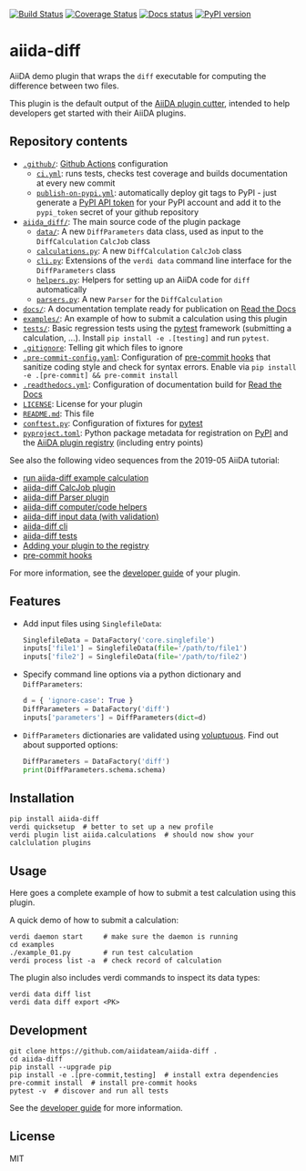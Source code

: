 [![Build Status][ci-badge]][ci-link]
[![Coverage Status][cov-badge]][cov-link]
[![Docs status][docs-badge]][docs-link]
[![PyPI version][pypi-badge]][pypi-link]

# aiida-diff

AiiDA demo plugin that wraps the `diff` executable for computing the difference between two files.

This plugin is the default output of the
[AiiDA plugin cutter](https://github.com/aiidateam/aiida-plugin-cutter),
intended to help developers get started with their AiiDA plugins.

## Repository contents

* [`.github/`](.github/): [Github Actions](https://github.com/features/actions) configuration
  * [`ci.yml`](.github/workflows/ci.yml): runs tests, checks test coverage and builds documentation at every new commit
  * [`publish-on-pypi.yml`](.github/workflows/publish-on-pypi.yml): automatically deploy git tags to PyPI - just generate a [PyPI API token](https://pypi.org/help/#apitoken) for your PyPI account and add it to the `pypi_token` secret of your github repository
* [`aiida_diff/`](aiida_diff/): The main source code of the plugin package
  * [`data/`](aiida_diff/data/): A new `DiffParameters` data class, used as input to the `DiffCalculation` `CalcJob` class
  * [`calculations.py`](aiida_diff/calculations.py): A new `DiffCalculation` `CalcJob` class
  * [`cli.py`](aiida_diff/cli.py): Extensions of the `verdi data` command line interface for the `DiffParameters` class
  * [`helpers.py`](aiida_diff/helpers.py): Helpers for setting up an AiiDA code for `diff` automatically
  * [`parsers.py`](aiida_diff/parsers.py): A new `Parser` for the `DiffCalculation`
* [`docs/`](docs/): A documentation template ready for publication on [Read the Docs](http://aiida-diff.readthedocs.io/en/latest/)
* [`examples/`](examples/): An example of how to submit a calculation using this plugin
* [`tests/`](tests/): Basic regression tests using the [pytest](https://docs.pytest.org/en/latest/) framework (submitting a calculation, ...). Install `pip install -e .[testing]` and run `pytest`.
* [`.gitignore`](.gitignore): Telling git which files to ignore
* [`.pre-commit-config.yaml`](.pre-commit-config.yaml): Configuration of [pre-commit hooks](https://pre-commit.com/) that sanitize coding style and check for syntax errors. Enable via `pip install -e .[pre-commit] && pre-commit install`
* [`.readthedocs.yml`](.readthedocs.yml): Configuration of documentation build for [Read the Docs](https://readthedocs.org/)
* [`LICENSE`](LICENSE): License for your plugin
* [`README.md`](README.md): This file
* [`conftest.py`](conftest.py): Configuration of fixtures for [pytest](https://docs.pytest.org/en/latest/)
* [`pyproject.toml`](setup.json): Python package metadata for registration on [PyPI](https://pypi.org/) and the [AiiDA plugin registry](https://aiidateam.github.io/aiida-registry/) (including entry points)

See also the following video sequences from the 2019-05 AiiDA tutorial:

 * [run aiida-diff example calculation](https://www.youtube.com/watch?v=2CxiuiA1uVs&t=403s)
 * [aiida-diff CalcJob plugin](https://www.youtube.com/watch?v=2CxiuiA1uVs&t=685s)
 * [aiida-diff Parser plugin](https://www.youtube.com/watch?v=2CxiuiA1uVs&t=936s)
 * [aiida-diff computer/code helpers](https://www.youtube.com/watch?v=2CxiuiA1uVs&t=1238s)
 * [aiida-diff input data (with validation)](https://www.youtube.com/watch?v=2CxiuiA1uVs&t=1353s)
 * [aiida-diff cli](https://www.youtube.com/watch?v=2CxiuiA1uVs&t=1621s)
 * [aiida-diff tests](https://www.youtube.com/watch?v=2CxiuiA1uVs&t=1931s)
 * [Adding your plugin to the registry](https://www.youtube.com/watch?v=760O2lDB-TM&t=112s)
 * [pre-commit hooks](https://www.youtube.com/watch?v=760O2lDB-TM&t=333s)

For more information, see the [developer guide](https://aiida-diff.readthedocs.io/en/latest/developer_guide) of your plugin.


## Features

 * Add input files using `SinglefileData`:
   ```python
   SinglefileData = DataFactory('core.singlefile')
   inputs['file1'] = SinglefileData(file='/path/to/file1')
   inputs['file2'] = SinglefileData(file='/path/to/file2')
   ```

 * Specify command line options via a python dictionary and `DiffParameters`:
   ```python
   d = { 'ignore-case': True }
   DiffParameters = DataFactory('diff')
   inputs['parameters'] = DiffParameters(dict=d)
   ```

 * `DiffParameters` dictionaries are validated using [voluptuous](https://github.com/alecthomas/voluptuous).
   Find out about supported options:
   ```python
   DiffParameters = DataFactory('diff')
   print(DiffParameters.schema.schema)
   ```

## Installation

```shell
pip install aiida-diff
verdi quicksetup  # better to set up a new profile
verdi plugin list aiida.calculations  # should now show your calclulation plugins
```


## Usage

Here goes a complete example of how to submit a test calculation using this plugin.

A quick demo of how to submit a calculation:
```shell
verdi daemon start     # make sure the daemon is running
cd examples
./example_01.py        # run test calculation
verdi process list -a  # check record of calculation
```

The plugin also includes verdi commands to inspect its data types:
```shell
verdi data diff list
verdi data diff export <PK>
```

## Development

```shell
git clone https://github.com/aiidateam/aiida-diff .
cd aiida-diff
pip install --upgrade pip
pip install -e .[pre-commit,testing]  # install extra dependencies
pre-commit install  # install pre-commit hooks
pytest -v  # discover and run all tests
```

See the [developer guide](http://aiida-diff.readthedocs.io/en/latest/developer_guide/index.html) for more information.

## License

MIT


[ci-badge]: https://github.com/aiidateam/aiida-diff/workflows/ci/badge.svg?branch=master
[ci-link]: https://github.com/aiidateam/aiida-diff/actions
[cov-badge]: https://coveralls.io/repos/github/aiidateam/aiida-diff/badge.svg?branch=master
[cov-link]: https://coveralls.io/github/aiidateam/aiida-diff?branch=master
[docs-badge]: https://readthedocs.org/projects/aiida-diff/badge
[docs-link]: http://aiida-diff.readthedocs.io/
[pypi-badge]: https://badge.fury.io/py/aiida-diff.svg
[pypi-link]: https://badge.fury.io/py/aiida-diff
